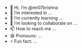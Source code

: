 - 👋 Hi, I’m @mr07krishna
- 👀 I’m interested in ...
- 🌱 I’m currently learning ...
- 💞️ I’m looking to collaborate on ...
- 📫 How to reach me ...
- 😄 Pronouns: ...
- ⚡ Fun fact: ...

<!---
mr07krishna/mr07krishna is a ✨ special ✨ repository because its `README.md` (this file) appears on your GitHub profile.
You can click the Preview link to take a look at your changes.
--->
